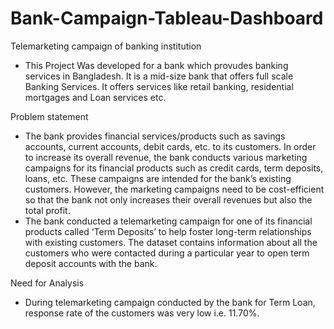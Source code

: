 # Bank-Campaign-Tableau-Dashboard
Telemarketing campaign of banking institution 
-	This Project Was developed for a bank which provudes banking services in Bangladesh. It is a mid-size bank that offers full scale Banking Services. It offers services like retail banking, residential mortgages and Loan services etc.
  
Problem statement
-	The bank provides financial services/products such as savings accounts, current accounts, debit cards, etc. to its customers. In order to increase its overall revenue, the bank conducts various marketing campaigns for its financial products such as credit cards, term deposits, loans, etc. These campaigns are intended for the bank’s existing customers. However, the marketing campaigns need to be cost-efficient so that the bank not only increases their overall revenues but also the total profit. 
-	The bank conducted a telemarketing campaign for one of its financial products called ‘Term Deposits’ to help foster long-term relationships with existing customers. The dataset contains information about all the customers who were contacted during a particular year to open term deposit accounts with the bank.
  
Need for Analysis
-	During telemarketing campaign conducted by the bank for Term Loan, response rate of the customers was very low i.e. 11.70%.

